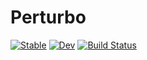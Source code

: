 # Perturbo

[![Stable](https://img.shields.io/badge/docs-stable-blue.svg)](https://jinjianzhou.github.io/Perturbo.jl/stable)
[![Dev](https://img.shields.io/badge/docs-dev-blue.svg)](https://jinjianzhou.github.io/Perturbo.jl/dev)
[![Build Status](https://travis-ci.com/jinjianzhou/Perturbo.jl.svg?branch=master)](https://travis-ci.com/jinjianzhou/Perturbo.jl)
